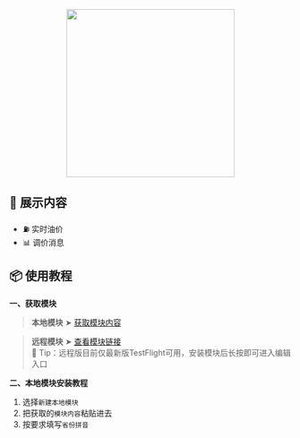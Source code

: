 <div align="center">
<img src="https://raw.githubusercontent.com/cc63/Surge/main/Module/Panel/QiYou/Moore/You.png" width="300">
</div>

## 🚀 展示内容

- ⛽️ 实时油价
- 📊 调价消息

## 📦 使用教程

**一、获取模块**

> **本地模块** ➤ [获取模块内容](https://raw.githubusercontent.com/cc63/Surge/main/Module/Panel/QiYou/Moore/QiYou.sgmodule)

> **远程模块** ➤ [查看模块链接](https://raw.githubusercontent.com/cc63/Surge/main/Module/Panel/QiYou/Moore/YouJia_TF.sgmodule)
<br> 🔔 Tip：远程版目前仅最新版TestFlight可用，安装模块后长按即可进入编辑入口


**二、本地模块安装教程**

1. 选择`新建本地模块`
2. 把获取的`模块内容`粘贴进去
3. 按要求填写`省份拼音`
